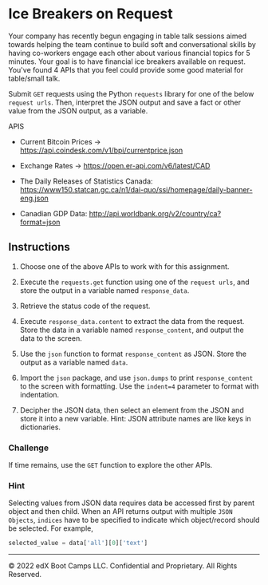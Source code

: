 # Ice Breakers on Request

Your company has recently begun engaging in table talk sessions aimed towards helping the team continue to build soft and conversational skills by having co-workers engage each other about various financial topics for 5 minutes. Your goal is to have financial ice breakers available on request. You've found 4 APIs that you feel could provide some good material for table/small talk.

Submit `GET` requests using the Python `requests` library for one of the below `request urls`. Then, interpret the JSON output and save a fact or other value from the JSON output, as a variable.

APIS

* Current Bitcoin Prices -> https://api.coindesk.com/v1/bpi/currentprice.json

* Exchange Rates ->  https://open.er-api.com/v6/latest/CAD

* The Daily Releases of Statistics Canada: <https://www150.statcan.gc.ca/n1/dai-quo/ssi/homepage/daily-banner-eng.json>

* Canadian GDP Data: <http://api.worldbank.org/v2/country/ca?format=json>

## Instructions

1. Choose one of the above APIs to work with for this assignment.

2. Execute the `requests.get` function using one of the `request urls`, and store the output in a variable named `response_data`.

3. Retrieve the status code of the request.

4. Execute `response_data.content` to extract the data from the request. Store the data in a variable named `response_content`, and output the data to the screen.

5. Use the `json` function to format `response_content` as JSON. Store the output as a variable named `data`.

6. Import the `json` package, and use `json.dumps` to print `response_content` to the screen with formatting. Use the `indent=4` parameter to format with indentation.

7. Decipher the JSON data, then select an element from the JSON and store it into a new variable. Hint: JSON attribute names are like keys in dictionaries.

### Challenge

If time remains, use the `GET` function to explore the other APIs.

### Hint

Selecting values from JSON data requires data be accessed first by parent object and then child. When an API returns output with multiple `JSON Objects`, `indices` have to be specified to indicate which object/record should be selected. For example,

  ```python
  selected_value = data['all'][0]['text']
  ```

---

© 2022 edX Boot Camps LLC. Confidential and Proprietary. All Rights Reserved.
